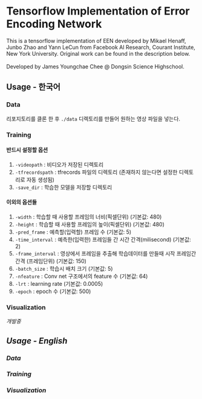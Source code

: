 # Tensorflow Implementation of Error Encoding Network
This is a tensorflow implementation of EEN developed by Mikael Henaff, Junbo Zhao and Yann LeCun from Facebook AI Research, Courant Institute, New York University. Original work can be found in the description below.
<br>
<br>
Developed by James Youngchae Chee @ Dongsin Science Highschool.

## Usage - 한국어
### Data
리포지토리를 클론 한 후 ```./data``` 디렉토리를 만들어 원하는 영상 파일을 넣는다.
### Training
#### 반드시 설정할 옵션
1. ``` -videopath ``` : 비디오가 저장된 디렉토리
2. ``` -tfrecordspath ``` : tfrecords 파일의 디렉토리 (존재하지 않는다면 설정한 디렉토리로 자동 생성됨)
3. ``` -save_dir ``` : 학습한 모델을 저장할 디렉토리
#### 이외의 옵션들
1. ``` -width ``` : 학습할 때 사용할 프레임의 너비(픽셀단위) (기본값: 480)
2. ``` -height ``` : 학습할 때 사용할 프레임의 높이(픽셀단위) (기본값: 480)
3. ``` -pred_frame ``` : 예측할(입력할) 프레임 수 (기본값: 5)
4. ``` -time_interval ``` : 예측한(입력한) 프레임들 간 시간 간격(milisecond) (기본값: 2)
5. ``` -frame_interval ``` : 영상에서 프레임을 추출해 학습데이터를 만들때 시작 프레임간 간격 (프레임단위) (기본값: 150)
6. ``` -batch_size ``` : 학습시 배치 크기 (기본값: 5)
7. ``` -nfeature ``` : Conv net 구조에서의 feature 수 (기본값: 64)
8. ``` -lrt ``` : learning rate (기본값: 0.0005)
9. ``` -epoch ``` : epoch 수 (기본값: 500)
### Visualization
<i>개발중
## Usage - English
### Data
### Training
### Visualization
